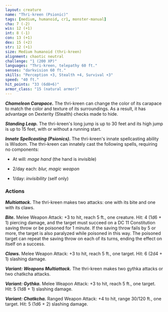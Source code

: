 ```yaml
---
layout: creature
name: "Thri-kreen (Psionic)"
tags: [medium, humanoid, cr1, monster-manual]
cha: 7 (-2)
wis: 12 (+1)
int: 8 (-1)
con: 13 (+1)
dex: 15 (+2)
str: 12 (+1)
size: Medium humanoid (thri-kreen)
alignment: chaotic neutral
challenge: "1 (200 XP)"
languages: "Thri-kreen, telepathy 60 ft."
senses: "darkvision 60 ft."
skills: "Perception +3, Stealth +4, Survival +3"
speed: "40 ft."
hit_points: "33 (6d8+6)"
armor_class: "15 (natural armor)"
---
```


***Chameleon Carapace.*** The thri-kreen can change the color of its carapace to match the color and texture of its surroundings. As a result, it has advantage on Dexterity (Stealth) checks made to hide.

***Standing Leap.*** The thri-kreen's long jump is up to 30 feet and its high jump is up to 15 feet, with or without a running start.

***Innate Spellcasting (Psionics).*** The thri-kreen's innate spellcasting ability is Wisdom. The thri-kreen can innately cast the following spells, requiring no components:

* At will: <i>mage hand </i>(the hand is invisible)

* 2/day each: <i>blur, magic weapon</i>

* 1/day: <i>invisibility </i>(self only)

### Actions

***Multiattack.*** The thri-kreen makes two attacks: one with its bite and one with its claws.

***Bite.*** Melee Weapon Attack: +3 to hit, reach 5 ft., one creature. Hit: 4 (1d6 + 1) piercing damage, and the target must succeed on a DC 11 Constitution saving throw or be poisoned for 1 minute. If the saving throw fails by 5 or more, the target is also paralyzed while poisoned in this way. The poisoned target can repeat the saving throw on each of its turns, ending the effect on itself on a success.

***Claws.*** Melee Weapon Attack: +3 to hit, reach 5 ft., one target. Hit: 6 (2d4 + 1) slashing damage.

***Variant: Weapons Multiattack.*** The thri-kreen makes two gythka attacks or two chatkcha attacks.

***Variant: Gythka.*** Melee Weapon Attack: +3 to hit, reach 5 ft., one target. Hit: 5 (1d8 + 1) slashing damage.

***Variant: Chatkcha.*** Ranged Weapon Attack: +4 to hit, range 30/120 ft., one target. Hit: 5 (1d6 + 2) slashing damage.
